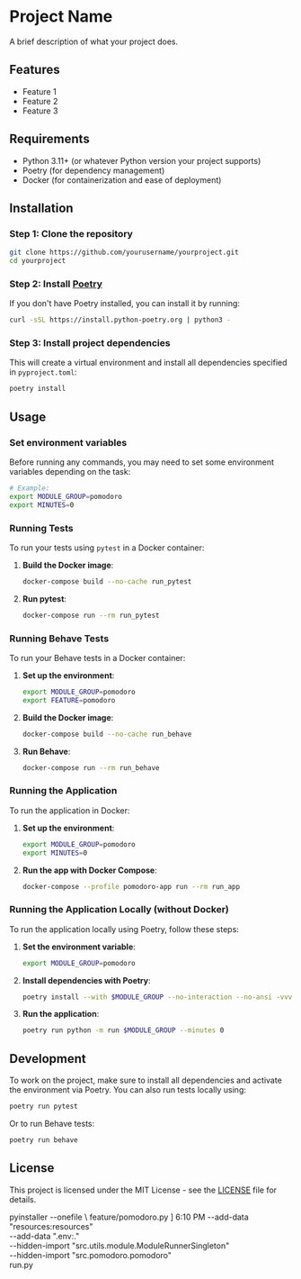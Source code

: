 # Project Name

A brief description of what your project does.

## Features

- Feature 1
- Feature 2
- Feature 3

## Requirements

- Python 3.11+ (or whatever Python version your project supports)
- Poetry (for dependency management)
- Docker (for containerization and ease of deployment)

## Installation

### Step 1: Clone the repository

```bash
git clone https://github.com/yourusername/yourproject.git
cd yourproject
```

### Step 2: Install [Poetry](https://python-poetry.org/docs/#installation)

If you don't have Poetry installed, you can install it by running:

```bash
curl -sSL https://install.python-poetry.org | python3 -
```

### Step 3: Install project dependencies

This will create a virtual environment and install all dependencies specified in `pyproject.toml`:

```bash
poetry install
```

## Usage

### Set environment variables

Before running any commands, you may need to set some environment variables depending on the task:

```bash
# Example:
export MODULE_GROUP=pomodoro
export MINUTES=0
```

### Running Tests

To run your tests using `pytest` in a Docker container:

1. **Build the Docker image**:

    ```bash
    docker-compose build --no-cache run_pytest
    ```

2. **Run pytest**:

    ```bash
    docker-compose run --rm run_pytest
    ```

### Running Behave Tests

To run your Behave tests in a Docker container:

1. **Set up the environment**:

    ```bash
    export MODULE_GROUP=pomodoro
    export FEATURE=pomodoro
    ```

2. **Build the Docker image**:

    ```bash
    docker-compose build --no-cache run_behave
    ```

3. **Run Behave**:

    ```bash
    docker-compose run --rm run_behave
    ```

### Running the Application

To run the application in Docker:

1. **Set up the environment**:

    ```bash
    export MODULE_GROUP=pomodoro
    export MINUTES=0
    ```

2. **Run the app with Docker Compose**:

    ```bash
    docker-compose --profile pomodoro-app run --rm run_app
    ```

### Running the Application Locally (without Docker)

To run the application locally using Poetry, follow these steps:

1. **Set the environment variable**:

    ```bash
    export MODULE_GROUP=pomodoro
    ```

2. **Install dependencies with Poetry**:

    ```bash
    poetry install --with $MODULE_GROUP --no-interaction --no-ansi -vvv
    ```

3. **Run the application**:

    ```bash
    poetry run python -m run $MODULE_GROUP --minutes 0
    ```

## Development

To work on the project, make sure to install all dependencies and activate the environment via Poetry. You can also run tests locally using:

```bash
poetry run pytest
```

Or to run Behave tests:

```bash
poetry run behave
```

## License

This project is licensed under the MIT License - see the [LICENSE](LICENSE) file for details.

pyinstaller --onefile \   feature/pomodoro.py ] 6:10 PM
    --add-data "resources:resources" \
    --add-data ".env:." \
    --hidden-import "src.utils.module.ModuleRunnerSingleton" \
    --hidden-import "src.pomodoro.pomodoro" \
    run.py

